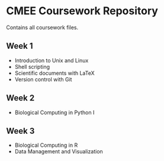 # CMEE Coursework Repository
Contains all coursework files.

## Week 1
* Introduction to Unix and Linux
* Shell scripting
* Scientific documents with LaTeX
* Version control with Git

## Week 2
* Biological Computing in Python I

## Week 3
* Biological Computing in R
* Data Management and Visualization
